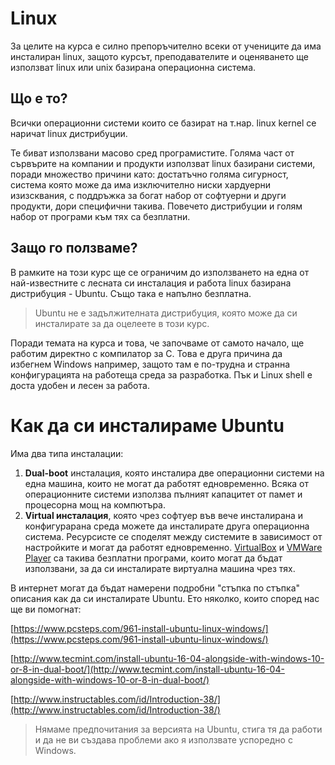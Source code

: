 # Linux

За целите на курса е силно препоръчително всеки от учениците да има инсталиран linux, защото курсът, преподавателите и оценяването ще използват linux или unix базирана операционна система.

## Що е то?

Всички операционни системи които се базират на т.нар. linux kernel се наричат linux дистрибуции.

Te биват използвани масово сред програмистите. Голяма част от сървърите на компании и продукти използват linux базирани системи, поради множество причини като: достатъчно голяма сигурност, система която може да има изключително ниски хардуерни изизсквания, с поддръжка за богат набор от софтуерни и други продукти, дори специфични такива. Повечето дистрибуции и голям набор от програми към тях са безплатни.

## Защо го ползваме?

В рамките на този курс ще се ограничим до използването на една от най-известните с лесната си инсталация и работа linux базирана дистрибуция - Ubuntu. Също така е напълно безплатна.

> Ubuntu не е задължителната дистрибуция, която може да си инсталирате за да оцелеете в този курс.

Поради темата на курса и това, че започваме от самото начало, ще работим директно с компилатор за C. Това е друга причина да избегнем Windows например, защото там е по-трудна и странна конфигурацията на работеща среда за разработка. Пък и Linux shell e доста удобен и лесен за работа.

# Как да си инсталираме Ubuntu

Има два типа инсталации:

1. **Dual-boot** инсталация, която инсталира две операционни системи на една машина, които не могат да работят едновременно. Всяка от операционните системи използва пълният капацитет от памет и процесорна мощ на компютъра.
2. **Virtual инсталация**, която чрез софтуер във вече инсталирана и конфигурарана среда можете да инсталирате друга операционна система. Ресурсисте се споделят между системите в зависимост от настройките и могат да работят едновременно. [VirtualBox](https://www.virtualbox.org/) и [VMWare Player](https://my.vmware.com/web/vmware/free#desktop_end_user_computing/vmware_workstation_player/12_0) са такива безплатни програми, които могат да бъдат използвани, за да си инсталирате виртуална машина чрез тях.

В интернет могат да бъдат намерени подробни "стъпка по стъпка" описания как да си инсталирате Ubuntu. Ето няколко, които според нас ще ви помогнат:

[https://www.pcsteps.com/961-install-ubuntu-linux-windows/](https://www.pcsteps.com/961-install-ubuntu-linux-windows/)

[http://www.tecmint.com/install-ubuntu-16-04-alongside-with-windows-10-or-8-in-dual-boot/](http://www.tecmint.com/install-ubuntu-16-04-alongside-with-windows-10-or-8-in-dual-boot/)

[http://www.instructables.com/id/Introduction-38/](http://www.instructables.com/id/Introduction-38/)

> Нямаме предпочитания за версията на Ubuntu, стига тя да работи и да не ви създава проблеми ако я използвате успоредно с Windows.
